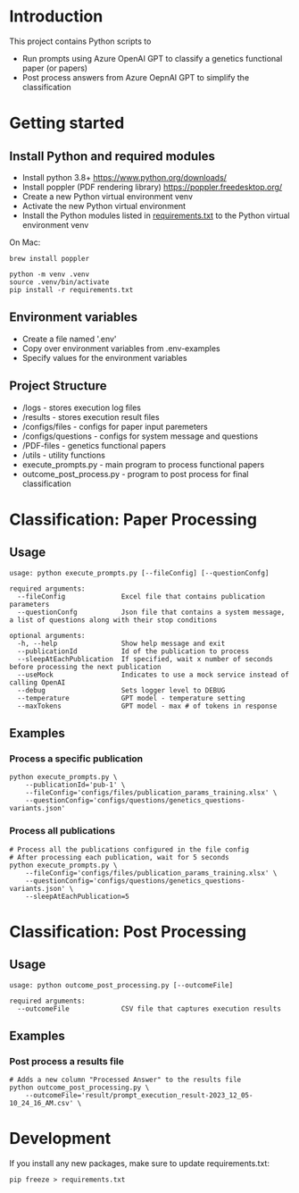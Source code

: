 # Introduction

This project contains Python scripts to
* Run prompts using Azure OpenAI GPT to classify a genetics functional paper (or papers)
* Post process answers from Azure OepnAI GPT to simplify the classification

# Getting started

## Install Python and required modules

* Install python 3.8+ https://www.python.org/downloads/
* Install poppler (PDF rendering library) https://poppler.freedesktop.org/
* Create a new Python virtual environment venv
* Activate the new Python virtual environment
* Install the Python modules listed in [requirements.txt](requirements.txt) to the Python virtual environment venv

On Mac:
```shell
brew install poppler

python -m venv .venv
source .venv/bin/activate
pip install -r requirements.txt
```

## Environment variables

* Create a file named '.env'
* Copy over environment variables from .env-examples
* Specify values for the environment variables

## Project Structure

 * /logs - stores execution log files
 * /results - stores execution result files
 * /configs/files - configs for paper input paremeters
 * /configs/questions - configs for system message and questions
 * /PDF-files - genetics functional papers
 * /utils - utility functions
 * execute_prompts.py - main program to process functional papers
 * outcome_post_process.py - program to post process for final classification

# Classification: Paper Processing
## Usage
```
usage: python execute_prompts.py [--fileConfig] [--questionConfg]

required arguments:
  --fileConfig              Excel file that contains publication parameters
  --questionConfg           Json file that contains a system message, a list of questions along with their stop conditions

optional arguments:
  -h, --help                Show help message and exit
  --publicationId           Id of the publication to process
  --sleepAtEachPublication  If specified, wait x number of seconds before processing the next publication
  --useMock                 Indicates to use a mock service instead of calling OpenAI
  --debug                   Sets logger level to DEBUG
  --temperature             GPT model - temperature setting
  --maxTokens               GPT model - max # of tokens in response
```
## Examples
### Process a specific publication
```
python execute_prompts.py \
    --publicationId='pub-1' \
    --fileConfig='configs/files/publication_params_training.xlsx' \
    --questionConfig='configs/questions/genetics_questions-variants.json'
```
### Process all publications
```
# Process all the publications configured in the file config
# After processing each publication, wait for 5 seconds
python execute_prompts.py \
    --fileConfig='configs/files/publication_params_training.xlsx' \
    --questionConfig='configs/questions/genetics_questions-variants.json' \
    --sleepAtEachPublication=5
```
# Classification: Post Processing
## Usage
```
usage: python outcome_post_processing.py [--outcomeFile]

required arguments:
  --outcomeFile             CSV file that captures execution results
```
## Examples
### Post process a results file
```
# Adds a new column "Processed Answer" to the results file
python outcome_post_processing.py \
    --outcomeFile='result/prompt_execution_result-2023_12_05-10_24_16_AM.csv' \
```
# Development
If you install any new packages, make sure to update requirements.txt:
```
pip freeze > requirements.txt
```

